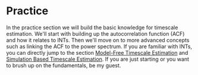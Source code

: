 # Practice

In the practice section we will build the basic knowledge for timescale estimation. We'll start with building up the autocorrelation function (ACF) and how it relates to INTs.  Then we'll move on to more advanced concepts such as linking the ACF to the power spectrum. If you are familiar with INTs, you can directly jump to the section [Model-Free Timescale Estimation](../acw.md) and [Simulation Based Timescale Estimation](../simbasedinference.md). If you are just starting or you want to brush up on the fundamentals, be my guest. 

